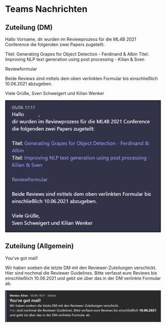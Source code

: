 # Teams Nachrichten #
## Zuteilung (DM) ##
Hallo Vorname,
dir wurden im Reviewprozess für die ML4B 2021 Conference die folgenden zwei Papers zugeteilt:

 

Titel: Generating Grapes for Object Detection - Ferdinand & Albin 
Titel: Improving NLP text generation using post processing - Kilian & Sven  
 
Reviewformular



Beide Reviews sind mittels dem oben verlinkten Formular bis einschließlich 10.06.2021 abzugeben.

 

Viele Grüße,
Sven Schweigert und Kilian Wenker



![](../.assets/dm1.png)


## Zuteilung (Allgemein) ##
You've got mail!
    
Wir haben soeben die letzte DM mit den Reviewer-Zuteilungen verschickt.
Hier sind nochmal die Reviewer Guidelines. Bitte verfasst eure Reviews bis einschließlich 10.06.2021 und gebt sie über das in der DM verlinkte Formular ab.


![](../.assets/msg4.png)